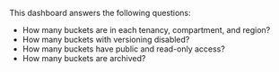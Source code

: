 This dashboard answers the following questions:

- How many buckets are in each tenancy, compartment, and region?
- How many buckets with versioning disabled?
- How many buckets have public and read-only access?
- How many buckets are archived?
